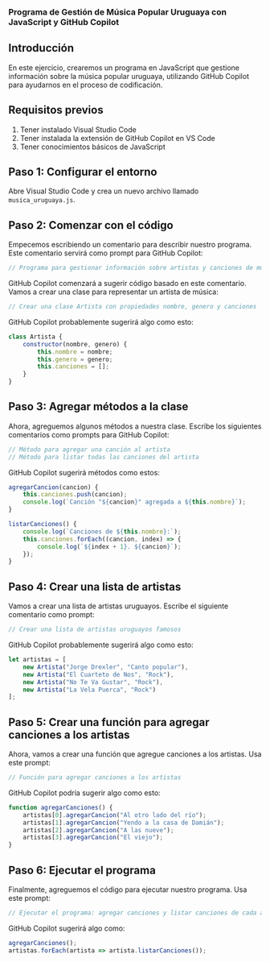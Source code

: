 ### Programa de Gestión de Música Popular Uruguaya con JavaScript y GitHub Copilot

## Introducción

En este ejercicio, crearemos un programa en JavaScript que gestione información sobre la música popular uruguaya, utilizando GitHub Copilot para ayudarnos en el proceso de codificación.

## Requisitos previos

1. Tener instalado Visual Studio Code
2. Tener instalada la extensión de GitHub Copilot en VS Code
3. Tener conocimientos básicos de JavaScript

## Paso 1: Configurar el entorno

Abre Visual Studio Code y crea un nuevo archivo llamado `musica_uruguaya.js`.

## Paso 2: Comenzar con el código

Empecemos escribiendo un comentario para describir nuestro programa. Este comentario servirá como prompt para GitHub Copilot:

```javascript
// Programa para gestionar información sobre artistas y canciones de música popular uruguaya
```

GitHub Copilot comenzará a sugerir código basado en este comentario. Vamos a crear una clase para representar un artista de música:

```javascript
// Crear una clase Artista con propiedades nombre, genero y canciones
```

GitHub Copilot probablemente sugerirá algo como esto:

```javascript
class Artista {
    constructor(nombre, genero) {
        this.nombre = nombre;
        this.genero = genero;
        this.canciones = [];
    }
}
```

## Paso 3: Agregar métodos a la clase

Ahora, agreguemos algunos métodos a nuestra clase. Escribe los siguientes comentarios como prompts para GitHub Copilot:

```javascript
// Método para agregar una canción al artista
// Método para listar todas las canciones del artista
```

GitHub Copilot sugerirá métodos como estos:

```javascript
agregarCancion(cancion) {
    this.canciones.push(cancion);
    console.log(`Canción "${cancion}" agregada a ${this.nombre}`);
}

listarCanciones() {
    console.log(`Canciones de ${this.nombre}:`);
    this.canciones.forEach((cancion, index) => {
        console.log(`${index + 1}. ${cancion}`);
    });
}
```

## Paso 4: Crear una lista de artistas

Vamos a crear una lista de artistas uruguayos. Escribe el siguiente comentario como prompt:

```javascript
// Crear una lista de artistas uruguayos famosos
```

GitHub Copilot probablemente sugerirá algo como esto:

```javascript
let artistas = [
    new Artista("Jorge Drexler", "Canto popular"),
    new Artista("El Cuarteto de Nos", "Rock"),
    new Artista("No Te Va Gustar", "Rock"),
    new Artista("La Vela Puerca", "Rock")
];
```

## Paso 5: Crear una función para agregar canciones a los artistas

Ahora, vamos a crear una función que agregue canciones a los artistas. Usa este prompt:

```javascript
// Función para agregar canciones a los artistas
```

GitHub Copilot podría sugerir algo como esto:

```javascript
function agregarCanciones() {
    artistas[0].agregarCancion("Al otro lado del río");
    artistas[1].agregarCancion("Yendo a la casa de Damián");
    artistas[2].agregarCancion("A las nueve");
    artistas[3].agregarCancion("El viejo");
}
```

## Paso 6: Ejecutar el programa

Finalmente, agreguemos el código para ejecutar nuestro programa. Usa este prompt:

```javascript
// Ejecutar el programa: agregar canciones y listar canciones de cada artista
```

GitHub Copilot sugerirá algo como:

```javascript
agregarCanciones();
artistas.forEach(artista => artista.listarCanciones());
```

